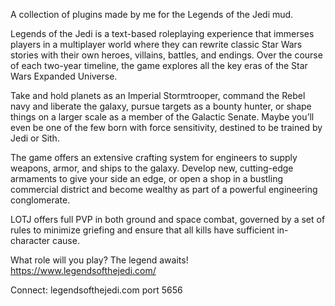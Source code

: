 A collection of plugins made by me for the Legends of the Jedi mud.

Legends of the Jedi is a text-based roleplaying experience that immerses players in a multiplayer world where they can rewrite classic Star Wars stories with their own heroes, villains, battles, and endings. Over the course of each two-year timeline, the game explores all the key eras of the Star Wars Expanded Universe.

Take and hold planets as an Imperial Stormtrooper, command the Rebel navy and liberate the galaxy, pursue targets as a bounty hunter, or shape things on a larger scale as a member of the Galactic Senate. Maybe you’ll even be one of the few born with force sensitivity, destined to be trained by Jedi or Sith.

The game offers an extensive crafting system for engineers to supply weapons, armor, and ships to the galaxy. Develop new, cutting-edge armaments to give your side an edge, or open a shop in a bustling commercial district and become wealthy as part of a powerful engineering conglomerate.

LOTJ offers full PVP in both ground and space combat, governed by a set of rules to minimize griefing and ensure that all kills have sufficient in-character cause.

What role will you play? The legend awaits! https://www.legendsofthejedi.com/

Connect: legendsofthejedi.com port 5656
